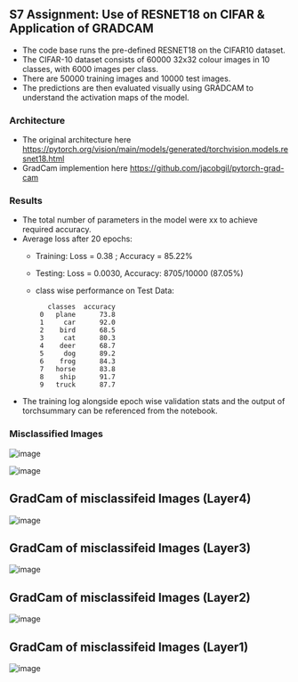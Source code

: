## S7 Assignment: Use of RESNET18 on CIFAR & Application of GRADCAM 
- The code base runs the pre-defined RESNET18 on the CIFAR10 dataset. 
- The CIFAR-10 dataset consists of 60000 32x32 colour images in 10 classes, with 6000 images per class. 
- There are 50000 training images and 10000 test images.
- The predictions are then evaluated visually using GRADCAM to understand the activation maps of the model. 

### Architecture
- The original architecture here https://pytorch.org/vision/main/models/generated/torchvision.models.resnet18.html
- GradCam implemention here https://github.com/jacobgil/pytorch-grad-cam


### Results
- The total number of parameters in the model were xx to achieve required accuracy. 
- Average loss after 20 epochs: 
  - Training: Loss = 0.38 ; Accuracy = 85.22%
  - Testing: Loss = 0.0030, Accuracy: 8705/10000 (87.05%)
  - class wise performance on Test Data: 

           classes  accuracy
         0   plane      73.8
         1     car      92.0
         2    bird      68.5
         3     cat      80.3
         4    deer      68.7
         5     dog      89.2
         6    frog      84.3
         7   horse      83.8
         8    ship      91.7
         9   truck      87.7
- The training log alongside epoch wise validation stats and the output of torchsummary can be referenced from the notebook.

### Misclassified Images
![image](https://user-images.githubusercontent.com/31410799/219889733-52fa4d9f-c722-4e7b-9183-5aa1259c12af.png)

![image](https://user-images.githubusercontent.com/31410799/219889877-2a96479f-8b43-47a5-872c-30f81e382314.png)


## GradCam of misclassifeid Images (Layer4)
![image](https://user-images.githubusercontent.com/31410799/220999066-cde33184-b59f-4d2d-b5b8-2daea8ed4d9a.png)

## GradCam of misclassifeid Images (Layer3)
![image](https://user-images.githubusercontent.com/31410799/221001967-f63c54c0-e1c7-4331-ad5b-fcb316c6acd6.png)

## GradCam of misclassifeid Images (Layer2)
![image](https://user-images.githubusercontent.com/31410799/221002075-b6ddde57-cc2a-4965-9b28-943863226f26.png)

## GradCam of misclassifeid Images (Layer1)
![image](https://user-images.githubusercontent.com/31410799/221002152-9d2970e8-1459-4a4a-bf6e-bba54f696817.png)
